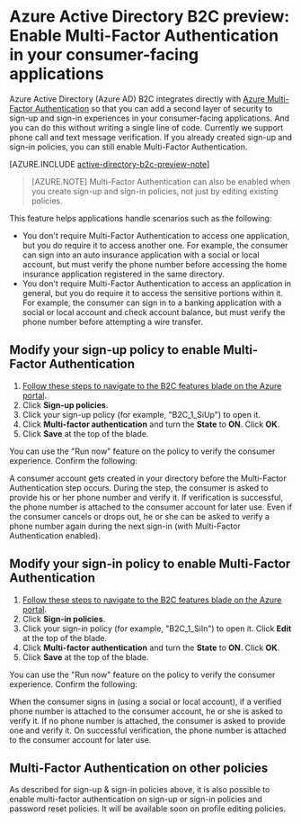 <properties
	pageTitle="Azure Active Directory B2C preview: Multi-Factor Authentication | Microsoft Azure"
	description="How to enable Multi-Factor Authentication in consumer-facing applications secured by Azure Active Directory B2C"
	services="active-directory-b2c"
	documentationCenter=""
	authors="swkrish"
	manager="msmbaldwin"
	editor="bryanla"/>

<tags
	ms.service="active-directory-b2c"
	ms.workload="identity"
	ms.tgt_pltfrm="na"
	ms.devlang="na"
	ms.topic="article"
	ms.date="06/27/2016"
	ms.author="swkrish"/>

# Azure Active Directory B2C preview: Enable Multi-Factor Authentication in your consumer-facing applications

Azure Active Directory (Azure AD) B2C integrates directly with [Azure Multi-Factor Authentication](../multi-factor-authentication/multi-factor-authentication.md) so that you can add a second layer of security to sign-up and sign-in experiences in your consumer-facing applications. And you can do this without writing a single line of code. Currently we support phone call and text message verification. If you already created sign-up and sign-in policies, you can still enable Multi-Factor Authentication.

[AZURE.INCLUDE [active-directory-b2c-preview-note](../../includes/active-directory-b2c-preview-note.md)]

> [AZURE.NOTE]
Multi-Factor Authentication can also be enabled when you create sign-up and sign-in policies, not just by editing existing policies.

This feature helps applications handle scenarios such as the following:

- You don't require Multi-Factor Authentication to access one application, but you do require it to access another one. For example, the consumer can sign into an auto insurance application with a social or local account, but must verify the phone number before accessing the home insurance application registered in the same directory.
- You don't require Multi-Factor Authentication to access an application in general, but you do require it to access the sensitive portions within it. For example, the consumer can sign in to a banking application with a social or local account and check account balance, but must verify the phone number before attempting a wire transfer.

## Modify your sign-up policy to enable Multi-Factor Authentication

1. [Follow these steps to navigate to the B2C features blade on the Azure portal](active-directory-b2c-app-registration.md#navigate-to-the-b2c-features-blade).
2. Click **Sign-up policies**.
3. Click your sign-up policy (for example, "B2C_1_SiUp") to open it.
4. Click **Multi-factor authentication** and turn the **State** to **ON**. Click **OK**.
5. Click **Save** at the top of the blade.

You can use the "Run now" feature on the policy to verify the consumer experience. Confirm the following:

A consumer account gets created in your directory before the Multi-Factor Authentication step occurs. During the step, the consumer is asked to provide his or her phone number and verify it. If verification is successful, the phone number is attached to the consumer account for later use. Even if the consumer cancels or drops out, he or she can be asked to verify a phone number again during the next sign-in (with Multi-Factor Authentication enabled).

## Modify your sign-in policy to enable Multi-Factor Authentication

1. [Follow these steps to navigate to the B2C features blade on the Azure portal](active-directory-b2c-app-registration.md#navigate-to-the-b2c-features-blade).
2. Click **Sign-in policies**.
3. Click your sign-in policy (for example, "B2C_1_SiIn") to open it. Click **Edit** at the top of the blade.
4. Click **Multi-factor authentication** and turn the **State** to **ON**. Click **OK**.
5. Click **Save** at the top of the blade.

You can use the "Run now" feature on the policy to verify the consumer experience. Confirm the following:

When the consumer signs in (using a social or local account), if a verified phone number is attached to the consumer account, he or she is asked to verify it. If no phone number is attached, the consumer is asked to provide one and verify it. On successful verification, the phone number is attached to the consumer account for later use.

## Multi-Factor Authentication on other policies

As described for sign-up & sign-in policies above, it is also possible to enable multi-factor authentication on sign-up or sign-in policies and password reset policies. It will be available soon on profile editing policies.

